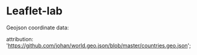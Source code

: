 # Leaflet-lab

Geojson coordinate data:
  
  attribution: 'https://github.com/johan/world.geo.json/blob/master/countries.geo.json';
  
